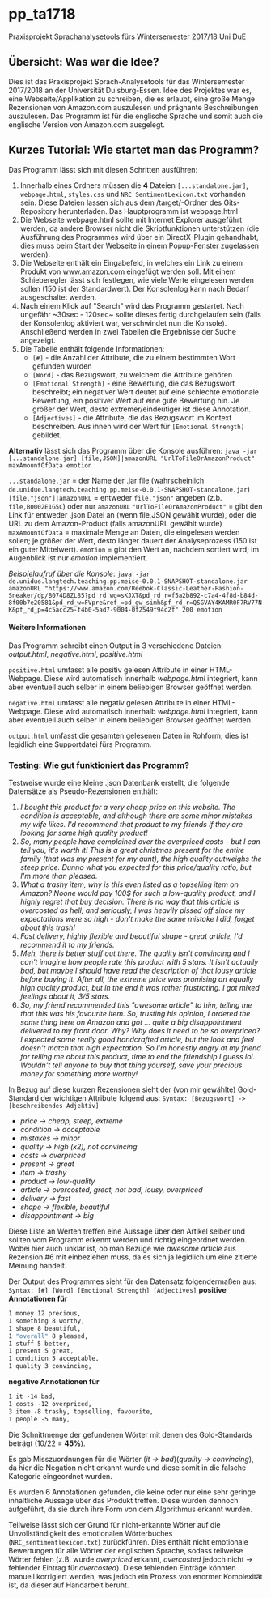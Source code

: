 # pp_ta1718
Praxisprojekt Sprachanalysetools fürs Wintersemester 2017/18 Uni DuE

## Übersicht: Was war die Idee?

Dies ist das Praxisprojekt Sprach-Analysetools für das Wintersemester 2017/2018 an der Universität Duisburg-Essen. Idee des Projektes war es, eine Webseite/Applikation zu schreiben, die es erlaubt, eine große Menge Rezensionen von Amazon.com auszulesen und prägnante Beschreibungen auszulesen. Das Programm ist für die englische Sprache und somit auch die englische Version von Amazon.com ausgelegt.

## Kurzes Tutorial: Wie startet man das Programm?

Das Programm lässt sich mit diesen Schritten ausführen:
1. Innerhalb eines Ordners müssen die **4** Dateien ```[...standalone.jar]```, ```webpage.html```, ```styles.css``` und ```NRC_SentimentLexicon.txt``` vorhanden sein. Diese Dateien lassen sich aus dem /target/-Ordner des Gits-Repository herunterladen. Das Hauptprogramm ist webpage.html
2. Die Webseite webpage.html sollte mit Internet Explorer ausgeführt werden, da andere Browser nicht die Skriptfunktionen unterstützen (die Ausführung des Programmes wird über ein DirectX-Plugin gehandhabt, dies muss beim Start der Webseite in einem Popup-Fenster zugelassen werden).
3. Die Webseite enthält ein Eingabefeld, in welches ein Link zu einem Produkt von www.amazon.com eingefügt werden soll. Mit einem Schieberegler lässt sich festlegen, wie viele Werte eingelesen werden sollen (150 ist der Standardwert). Der Konsolenlog kann nach Bedarf ausgeschaltet werden.
4. Nach einem Klick auf "Search" wird das Programm gestartet. Nach ungefähr ~30sec - 120sec~ sollte dieses fertig durchgelaufen sein (falls der Konsolenlog aktiviert war, verschwindet nun die Konsole). Anschließend werden in zwei Tabellen die Ergebnisse der Suche angezeigt.
5. Die Tabelle enthält folgende Informationen: 
   - ```[#]``` - die Anzahl der Attribute, die zu einem bestimmten Wort gefunden wurden
   - ```[Word]``` - das Bezugswort, zu welchem die Attribute gehören
   - ```[Emotional Strength]``` - eine Bewertung, die das Bezugswort beschreibt; ein negativer Wert deutet auf eine schlechte emotionale Bewertung, ein positiver Wert auf eine gute Bewertung hin. Je größer der Wert, desto extremer/eindeutiger ist diese Annotation.
   - ```[Adjectives]``` - die Attribute, die das Bezugswort im Kontext beschreiben. Aus ihnen wird der Wert für ```[Emotional Strength]``` gebildet.

**Alternativ** lässt sich das Programm über die Konsole ausführen: ```java -jar [...standalone.jar] [file,JSON]|amazonURL "UrlToFileOrAmazonProduct" maxAmountOfData emotion```

```...standalone.jar``` = der Name der .jar file (wahrscheinlich ```de.unidue.langtech.teaching.pp.meise-0.0.1-SNAPSHOT-standalone.jar```)
```[file,"json"]|amazonURL``` = entweder ```file,"json"``` angeben (z.b. ```file,B0002E1G5C```) oder nur ```amazonURL```
```"UrlToFileOrAmazonProduct"``` = gibt den Link für entweder .json Datei an (wenn file,JSON gewählt wurde), oder die URL zu dem Amazon-Product (falls amazonURL gewählt wurde)
```maxAmountOfData``` = maximale Menge an Daten, die eingelesen werden sollen; je größer der Wert, desto länger dauert der Analyseprozess (150 ist ein guter Mittelwert).
```emotion``` = gibt den Wert an, nachdem sortiert wird; im Augenblick ist nur *emotion* implementiert.

*Beispielaufruf über die Konsole*: ```java -jar de.unidue.langtech.teaching.pp.meise-0.0.1-SNAPSHOT-standalone.jar amazonURL "https://www.amazon.com/Reebok-Classic-Leather-Fashion-Sneaker/dp/B074D8ZL85?pd_rd_wg=sKJXT&pd_rd_r=f5a2b892-c7a4-4f8d-b84d-8f00b7e20581&pd_rd_w=FVpre&ref_=pd_gw_simh&pf_rd_r=QSGVAY4KAMR0F7RV77NK&pf_rd_p=4c5acc25-f4b0-5ad7-9004-0f2549f94c2f" 200 emotion```


#### Weitere Informationen

Das Programm schreibt einen Output in 3 verschiedene Dateien: *output.html*, *negative.html*, *positive.html*

```positive.html``` umfasst alle positiv gelesen Attribute in einer HTML-Webpage. Diese wird automatisch innerhalb *webpage.html* integriert, kann aber eventuell auch selber in einem beliebigen Browser geöffnet werden.

```negative.html``` umfasst alle negativ gelesen Attribute in einer HTML-Webpage. Diese wird automatisch innerhalb *webpage.html* integriert, kann aber eventuell auch selber in einem beliebigen Browser geöffnet werden.

```output.html``` umfasst die gesamten gelesenen Daten in Rohform; dies ist legidlich eine Supportdatei fürs Programm.



### Testing: Wie gut funktioniert das Programm?
Testweise wurde eine kleine .json Datenbank erstellt, die folgende Datensätze als Pseudo-Rezensionen enthält:
1. *I bought this product for a very cheap price on this website. The condition is acceptable, and although there are some minor mistakes my wife likes. I'd recommend that product to my friends if they are looking for some high quality product!*
2. *So, many people have complained over the overpriced costs - but I can tell you, it's worth it! This is a great christmas present for the entire family (that was my present for my aunt), the high quality outweighs the steep price. Dunno what you expected for this price/quality ratio, but I'm more than pleased.*
3. *What a trashy item, why is this even listed as a topselling item on Amazon? Noone would pay 100$ for such a low-quality product, and I highly regret that buy decision. There is no way that this article is overcosted as hell, and seriously, I was heavily pissed off since my expectations were so high - don't make the same mistake I did, forget about this trash!*
4. *Fast delivery, highly flexible and beautiful shape - great article, I'd recommend it to my friends.*
5. *Meh, there is better stuff out there. The quality isn't convincing and I can't imagine how people rate this product with 5 stars. It isn't actually bad, but maybe I should have read the description of that lousy article before buying it. After all, the extreme price was promising an equally high quality product, but in the end it was rather frustrating. I got mixed feelings about it, 3/5 stars.*
6. *So, my friend recommended this "awesome article" to him, telling me that this was his favourite item. So, trusting his opinion, I ordered the same thing here on Amazon and got ... quite a big disappointment delivered to my front door. Why? Why does it need to be so overpriced? I expected some really good handcrafted article, but the look and feel doesn't match that high expectation. So I'm honestly angry at my friend for telling me about this product, time to end the friendship I guess lol. Wouldn't tell anyone to buy that thing yourself, save your precious money for something more worthy!*

In Bezug auf diese kurzen Rezensionen sieht der (von mir gewählte) Gold-Standard  der wichtigen Attribute folgend aus:
```Syntax: [Bezugswort] -> [beschreibendes Adjektiv]```
- *price -> cheap, steep, extreme*
- *condition -> acceptable*
- *mistakes -> minor*
- *quality -> high (x2), not convincing*
- *costs -> overpriced*
- *present -> great*
- *item -> trashy*
- *product -> low-quality*
- *article -> overcosted, great, not bad, lousy, overpriced*
- *delivery -> fast*
- *shape -> flexible, beautiful*
- *disappointment -> big*

Diese Liste an Werten treffen eine Aussage über den Artikel selber und sollten vom Programm erkennt werden und richtig eingeordnet werden. Wobei hier auch unklar ist, ob man Bezüge wie *awesome article* aus Rezension #6 mit einbeziehen muss, da es sich ja legidlich um eine zitierte Meinung handelt.

Der Output des Programmes sieht für den Datensatz folgendermaßen aus:
```Syntax: [#] [Word] [Emotional Strength] [Adjectives]```
**positive Annotationen für**
```5 article 20 great, lousy, awesome, good, handcrafted,  
1 money 12 precious,  
1 something 8 worthy,  
1 shape 8 beautiful,  
1 "overall" 8 pleased,  
1 stuff 5 better,  
1 present 5 great,  
1 condition 5 acceptable,  
1 quality 3 convincing, 
```

**negative Annotationen für**
```4 price -17 cheap, steep, extreme, frustrating,  
1 it -14 bad,  
1 costs -12 overpriced,  
3 item -8 trashy, topselling, favourite,  
1 people -5 many,
```


Die Schnittmenge der gefundenen Wörter mit denen des Gold-Standards beträgt (10/22 = **45%**). 

Es gab Misszuordnungen für die Wörter (*it -> bad*)(*quality -> convincing*), da hier die Negation nicht erkannt wurde und diese somit in die falsche Kategorie eingeordnet wurden.

Es wurden 6 Annotationen gefunden, die keine oder nur eine sehr geringe inhaltliche Aussage über das Produkt treffen. Diese wurden dennoch aufgeführt, da sie durch ihre Form von dem Algorithmus erkannt wurden.

Teilweise lässt sich der Grund für nicht-erkannte Wörter auf die Unvollständigkeit des emotionalen Wörterbuches (```NRC_sentimentlexicon.txt```) zurückführen. Dies enthält nicht emotionale Bewertungen für alle Wörter der englischen Sprache, sodass teilweise Wörter fehlen (z.B. wurde *overpriced* erkannt, *overcosted* jedoch nicht -> fehlender Eintrag für *overcosted*). Diese fehlenden Einträge könnten manuell korrigiert werden, was jedoch ein Prozess von enormer Komplexität ist, da dieser auf Handarbeit beruht.

